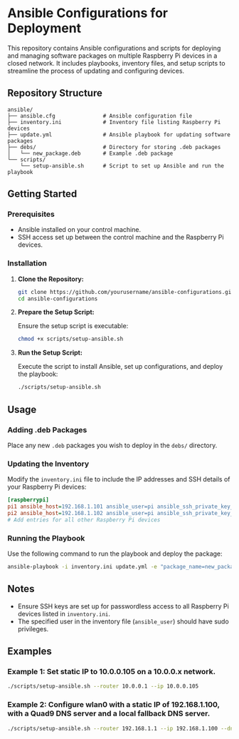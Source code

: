 
# Ansible Configurations for Deployment

This repository contains Ansible configurations and scripts for deploying and managing software packages on multiple Raspberry Pi devices in a closed network. It includes playbooks, inventory files, and setup scripts to streamline the process of updating and configuring devices.

## Repository Structure

```
ansible/
├── ansible.cfg               # Ansible configuration file
├── inventory.ini             # Inventory file listing Raspberry Pi devices
├── update.yml                # Ansible playbook for updating software packages
├── debs/                     # Directory for storing .deb packages
│   └── new_package.deb       # Example .deb package
└── scripts/
    └── setup-ansible.sh      # Script to set up Ansible and run the playbook
```

## Getting Started

### Prerequisites

- Ansible installed on your control machine.
- SSH access set up between the control machine and the Raspberry Pi devices.

### Installation

1. **Clone the Repository:**

   ```bash
   git clone https://github.com/yourusername/ansible-configurations.git
   cd ansible-configurations
   ```

2. **Prepare the Setup Script:**

   Ensure the setup script is executable:

   ```bash
   chmod +x scripts/setup-ansible.sh
   ```

3. **Run the Setup Script:**

   Execute the script to install Ansible, set up configurations, and deploy the playbook:

   ```bash
   ./scripts/setup-ansible.sh
   ```

## Usage

### Adding .deb Packages

Place any new `.deb` packages you wish to deploy in the `debs/` directory.

### Updating the Inventory

Modify the `inventory.ini` file to include the IP addresses and SSH details of your Raspberry Pi devices:

```ini
[raspberrypi]
pi1 ansible_host=192.168.1.101 ansible_user=pi ansible_ssh_private_key_file=~/.ssh/id_rsa
pi2 ansible_host=192.168.1.102 ansible_user=pi ansible_ssh_private_key_file=~/.ssh/id_rsa
# Add entries for all other Raspberry Pi devices
```

### Running the Playbook

Use the following command to run the playbook and deploy the package:

```bash
ansible-playbook -i inventory.ini update.yml -e "package_name=new_package.deb"
```

## Notes

- Ensure SSH keys are set up for passwordless access to all Raspberry Pi devices listed in `inventory.ini`.
- The specified user in the inventory file (`ansible_user`) should have sudo privileges.

## Examples

### Example 1: Set static IP to 10.0.0.105 on a 10.0.0.x network.

```bash
./scripts/setup-ansible.sh --router 10.0.0.1 --ip 10.0.0.105
```

### Example 2: Configure wlan0 with a static IP of 192.168.1.100, with a Quad9 DNS server and a local fallback DNS server.

```bash
./scripts/setup-ansible.sh --router 192.168.1.1 --ip 192.168.1.100 --dns 9.9.9.9 --dns 192.168.1.1 --interface wlan0
```
